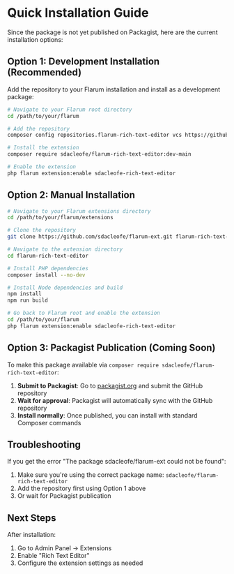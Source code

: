 # Quick Installation Guide

Since the package is not yet published on Packagist, here are the current installation options:

## Option 1: Development Installation (Recommended)

Add the repository to your Flarum installation and install as a development package:

```bash
# Navigate to your Flarum root directory
cd /path/to/your/flarum

# Add the repository
composer config repositories.flarum-rich-text-editor vcs https://github.com/sdacleofe/flarum-ext

# Install the extension
composer require sdacleofe/flarum-rich-text-editor:dev-main

# Enable the extension
php flarum extension:enable sdacleofe-rich-text-editor
```

## Option 2: Manual Installation

```bash
# Navigate to your Flarum extensions directory
cd /path/to/your/flarum/extensions

# Clone the repository
git clone https://github.com/sdacleofe/flarum-ext.git flarum-rich-text-editor

# Navigate to the extension directory
cd flarum-rich-text-editor

# Install PHP dependencies
composer install --no-dev

# Install Node dependencies and build
npm install
npm run build

# Go back to Flarum root and enable the extension
cd /path/to/your/flarum
php flarum extension:enable sdacleofe-rich-text-editor
```

## Option 3: Packagist Publication (Coming Soon)

To make this package available via `composer require sdacleofe/flarum-rich-text-editor`:

1. **Submit to Packagist**: Go to [packagist.org](https://packagist.org) and submit the GitHub repository
2. **Wait for approval**: Packagist will automatically sync with the GitHub repository
3. **Install normally**: Once published, you can install with standard Composer commands

## Troubleshooting

If you get the error "The package sdacleofe/flarum-ext could not be found":

1. Make sure you're using the correct package name: `sdacleofe/flarum-rich-text-editor`
2. Add the repository first using Option 1 above
3. Or wait for Packagist publication

## Next Steps

After installation:
1. Go to Admin Panel → Extensions
2. Enable "Rich Text Editor"
3. Configure the extension settings as needed
